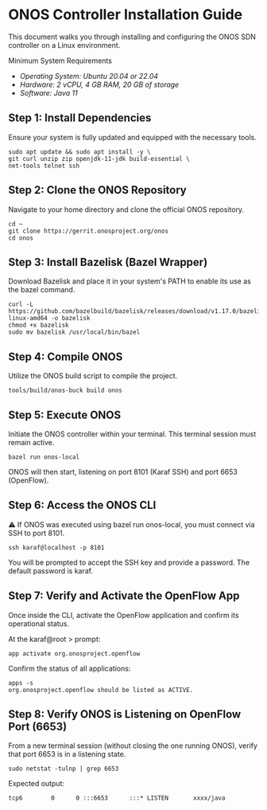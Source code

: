 # ONOS Controller Installation Guide

This document walks you through installing and configuring the ONOS SDN controller on a Linux environment.

Minimum System Requirements
- *Operating System: Ubuntu 20.04 or 22.04*
- *Hardware: 2 vCPU, 4 GB RAM, 20 GB of storage*
- *Software: Java 11*

## Step 1: Install Dependencies
Ensure your system is fully updated and equipped with the necessary tools.
```
sudo apt update && sudo apt install -y \
git curl unzip zip openjdk-11-jdk build-essential \
net-tools telnet ssh
```

## Step 2: Clone the ONOS Repository
Navigate to your home directory and clone the official ONOS repository.
```
cd ~
git clone https://gerrit.onosproject.org/onos
cd onos
```
## Step 3: Install Bazelisk (Bazel Wrapper)
Download Bazelisk and place it in your system's PATH to enable its use as the bazel command.
```
curl -L https://github.com/bazelbuild/bazelisk/releases/download/v1.17.0/bazelisk-linux-amd64 -o bazelisk
chmod +x bazelisk
sudo mv bazelisk /usr/local/bin/bazel
```
## Step 4: Compile ONOS
Utilize the ONOS build script to compile the project.
```
tools/build/onos-buck build onos
```
## Step 5: Execute ONOS
Initiate the ONOS controller within your terminal. This terminal session must remain active.
```
bazel run onos-local
```
ONOS will then start, listening on port 8101 (Karaf SSH) and port 6653 (OpenFlow).

## Step 6: Access the ONOS CLI
⚠️ If ONOS was executed using bazel run onos-local, you must connect via SSH to port 8101.
```
ssh karaf@localhost -p 8101
```
You will be prompted to accept the SSH key and provide a password. The default password is karaf.

## Step 7: Verify and Activate the OpenFlow App
Once inside the CLI, activate the OpenFlow application and confirm its operational status.

At the karaf@root > prompt:
```
app activate org.onosproject.openflow
```
Confirm the status of all applications:
```
apps -s
org.onosproject.openflow should be listed as ACTIVE.
```
## Step 8: Verify ONOS is Listening on OpenFlow Port (6653)
From a new terminal session (without closing the one running ONOS), verify that port 6653 is in a listening state.
```
sudo netstat -tulnp | grep 6653
```
Expected output:
```
tcp6        0      0 :::6653      :::* LISTEN       xxxx/java
```
